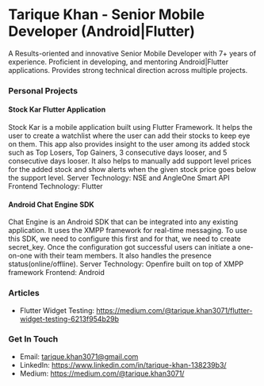 # Tarique Khan - Senior Mobile Developer (Android|Flutter)

A Results-oriented and innovative Senior Mobile Developer with 7+ years of experience. Proficient in developing, and mentoring Android|Flutter applications. Provides strong technical direction across multiple projects.

### Personal Projects

#### Stock Kar Flutter Application
Stock Kar is a mobile application built using Flutter Framework. It helps the user to create a watchlist where the user can add their stocks to keep eye on them. This app also provides insight to the user among its added stock such as Top Losers, Top Gainers, 3 consecutive days looser, and 5 consecutive days looser. It also helps to manually add support level prices for the added stock and show alerts when the given stock price goes below the support level.
Server Technology: NSE and AngleOne Smart API
Frontend Technology: Flutter

#### Android Chat Engine SDK
Chat Engine is an Android SDK that can be integrated into any existing application. It uses the XMPP framework for real-time messaging. To use this SDK, we need to configure this first and for that, we need to create secret_key. Once the configuration got successful users can initiate a one-on-one with their team members. It also handles the presence status(online/offline).
Server Technology: Openfire built on top of XMPP framework
Frontend: Android

### Articles
- Flutter Widget Testing: https://medium.com/@tarique.khan3071/flutter-widget-testing-6213f954b29b

### Get In Touch
- Email: tarique.khan3071@gmail.com
- LinkedIn: https://www.linkedin.com/in/tarique-khan-138239b3/
- Medium: https://medium.com/@tarique.khan3071/

